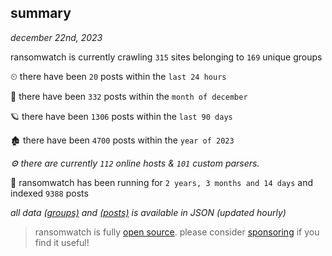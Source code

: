 
## summary
_december 22nd, 2023_

ransomwatch is currently crawling `315` sites belonging to `169` unique groups

⏲ there have been `20` posts within the `last 24 hours`

🦈 there have been `332` posts within the `month of december`

🪐 there have been `1306` posts within the `last 90 days`

🏚 there have been `4700` posts within the `year of 2023`

_⚙️ there are currently `112` online hosts & `101` custom parsers._

🦕 ransomwatch has been running for `2 years, 3 months and 14 days` and indexed `9388` posts

_all data  [(groups)](http://ransomwhat.telemetry.ltd/groups) and [(posts)](http://ransomwhat.telemetry.ltd/posts) is available in JSON (updated hourly)_

> ransomwatch is fully [open source](https://github.com/joshhighet/ransomwatch#ransomwatch--). please consider [sponsoring](https://github.com/sponsors/joshhighet) if you find it useful!
